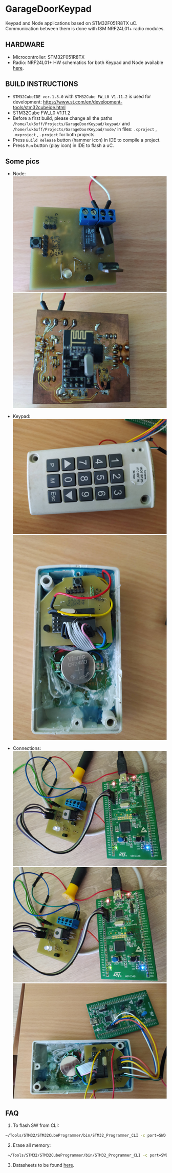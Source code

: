# GarageDoorKeypad

Keypad and Node applications based on STM32F051R8TX uC. Communication between them is done with ISM NRF24L01+ radio modules.

## HARDWARE
* Microcontroller: STM32F051R8TX
* Radio: NRF24L01+
HW schematics for both Keypad and Node available [here](docs/schematics).

## BUILD INSTRUCTIONS
* `STM32CubeIDE ver.1.3.0` with `STM32Cube FW_L0 V1.11.2` is used for development: https://www.st.com/en/development-tools/stm32cubeide.html
* STM32Cube FW_L0 V1.11.2
* Before a first build, please change all the paths `/home/luk6xff/Projects/GarageDoorKeypad/keypad/` and `/home/luk6xff/Projects/GarageDoorKeypad/node/` in files: `.cproject` , `.mxproject` , `.project` for both projects.
* Press `Build Release` button (hammer icon) in IDE to compile a project.
* Press `Run` button (play icon) in IDE to flash a uC.

## Some pics

* Node:
![](docs/photos/node1.jpg)
![](docs/photos/node2.jpg)

* Keypad:
![](docs/photos/keypad1.jpg)
![](docs/photos/keypad2.jpg)

* Connections:
![](docs/photos/conn1.jpg)
![](docs/photos/conn2.jpg)
![](docs/photos/conn3.jpg)


## FAQ
1. To flash SW from CLI:
```sh
~/Tools/STM32/STM32CubeProgrammer/bin/STM32_Programmer_CLI -c port=SWD reset=Hwrst -d ~/Projects/GarageDoorKeypad/.pio/build/disco_f051r8/firmware.elf
```

2. Erase all memory:
```sh
 ~/Tools/STM32/STM32CubeProgrammer/bin/STM32_Programmer_CLI -c port=SWD -e all
```

3. Datasheets to be found [here](docs/datasheets).